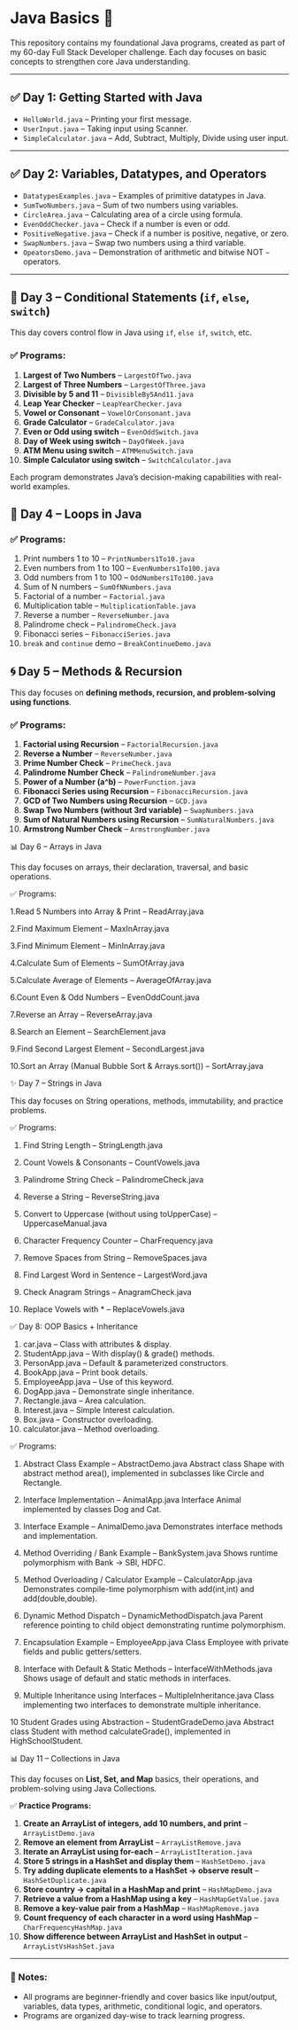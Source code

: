 # Java Basics 🚀

This repository contains my foundational Java programs, created as part of my 60-day Full Stack Developer challenge. Each day focuses on basic concepts to strengthen core Java understanding.

---

## ✅ Day 1: Getting Started with Java
- `HelloWorld.java` – Printing your first message.
- `UserInput.java` – Taking input using Scanner.
- `SimpleCalculator.java` – Add, Subtract, Multiply, Divide using user input.

---

## ✅ Day 2: Variables, Datatypes, and Operators
- `DatatypesExamples.java` – Examples of primitive datatypes in Java.
- `SumTwoNumbers.java` – Sum of two numbers using variables.
- `CircleArea.java` – Calculating area of a circle using formula.
- `EvenOddChecker.java` – Check if a number is even or odd.
- `PositiveNegative.java` – Check if a number is positive, negative, or zero.
- `SwapNumbers.java` – Swap two numbers using a third variable.
- `OpeatorsDemo.java` – Demonstration of arithmetic and bitwise NOT `~` operators.

---
## 🚀 Day 3 – Conditional Statements (`if`, `else`, `switch`)

This day covers control flow in Java using `if`, `else if`, `switch`, etc.

### ✅ Programs:
1. **Largest of Two Numbers** – `LargestOfTwo.java`
2. **Largest of Three Numbers** – `LargestOfThree.java`
3. **Divisible by 5 and 11** – `DivisibleBy5And11.java`
4. **Leap Year Checker** – `LeapYearChecker.java`
5. **Vowel or Consonant** – `VowelOrConsonant.java`
6. **Grade Calculator** – `GradeCalculator.java`
7. **Even or Odd using switch** – `EvenOddSwitch.java`
8. **Day of Week using switch** – `DayOfWeek.java`
9. **ATM Menu using switch** – `ATMMenuSwitch.java`
10. **Simple Calculator using switch** – `SwitchCalculator.java`

Each program demonstrates Java’s decision-making capabilities with real-world examples.

## 🔁 Day 4 – Loops in Java

### ✅ Programs:
1. Print numbers 1 to 10 – `PrintNumbers1To10.java`
2. Even numbers from 1 to 100 – `EvenNumbers1To100.java`
3. Odd numbers from 1 to 100 – `OddNumbers1To100.java`
4. Sum of N numbers – `SumOfNNumbers.java`
5. Factorial of a number – `Factorial.java`
6. Multiplication table – `MultiplicationTable.java`
7. Reverse a number – `ReverseNumber.java`
8. Palindrome check – `PalindromeCheck.java`
9. Fibonacci series – `FibonacciSeries.java`
10. `break` and `continue` demo – `BreakContinueDemo.java`

## 🌀 Day 5 – Methods & Recursion

This day focuses on **defining methods, recursion, and problem-solving using functions**.

### ✅ Programs:
1. **Factorial using Recursion** – `FactorialRecursion.java`
2. **Reverse a Number** – `ReverseNumber.java`
3. **Prime Number Check** – `PrimeCheck.java`
4. **Palindrome Number Check** – `PalindromeNumber.java`
5. **Power of a Number (a^b)** – `PowerFunction.java`
6. **Fibonacci Series using Recursion** – `FibonacciRecursion.java`
7. **GCD of Two Numbers using Recursion** – `GCD.java`
8. **Swap Two Numbers (without 3rd variable)** – `SwapNumbers.java`
9. **Sum of Natural Numbers using Recursion** – `SumNaturalNumbers.java`
10. **Armstrong Number Check** – `ArmstrongNumber.java`

📊 Day 6 – Arrays in Java

This day focuses on arrays, their declaration, traversal, and basic operations.

✅ Programs:

1.Read 5 Numbers into Array & Print – ReadArray.java

2.Find Maximum Element – MaxInArray.java

3.Find Minimum Element – MinInArray.java

4.Calculate Sum of Elements – SumOfArray.java

5.Calculate Average of Elements – AverageOfArray.java

6.Count Even & Odd Numbers – EvenOddCount.java

7.Reverse an Array – ReverseArray.java

8.Search an Element – SearchElement.java

9.Find Second Largest Element – SecondLargest.java

10.Sort an Array (Manual Bubble Sort & Arrays.sort()) – SortArray.java

✨ Day 7 – Strings in Java

This day focuses on String operations, methods, immutability, and practice problems.

✅ Programs:

1. Find String Length – StringLength.java

2. Count Vowels & Consonants – CountVowels.java

3. Palindrome String Check – PalindromeCheck.java

4. Reverse a String – ReverseString.java

5. Convert to Uppercase (without using toUpperCase) – UppercaseManual.java

6. Character Frequency Counter – CharFrequency.java

7. Remove Spaces from String – RemoveSpaces.java

8. Find Largest Word in Sentence – LargestWord.java

9. Check Anagram Strings – AnagramCheck.java
 
10. Replace Vowels with * – ReplaceVowels.java

✅ Day 8: OOP Basics + Inheritance

1. car.java – Class with attributes & display.
2. StudentApp.java – With display() & grade() methods.
3. PersonApp.java – Default & parameterized constructors.
4. BookApp.java – Print book details.
5. EmployeeApp.java – Use of this keyword.
6. DogApp.java – Demonstrate single inheritance.
7. Rectangle.java – Area calculation.
8. Interest.java – Simple Interest calculation.
9. Box.java – Constructor overloading.
10. calculator.java – Method overloading.

✅ Programs:

1. Abstract Class Example – AbstractDemo.java
   Abstract class Shape with abstract method area(), implemented in subclasses like Circle and Rectangle.

2. Interface Implementation – AnimalApp.java
   Interface Animal implemented by classes Dog and Cat.

3. Interface Example – AnimalDemo.java
   Demonstrates interface methods and implementation.

4. Method Overriding / Bank Example – BankSystem.java
   Shows runtime polymorphism with Bank → SBI, HDFC.

5. Method Overloading / Calculator Example – CalculatorApp.java
   Demonstrates compile-time polymorphism with add(int,int) and add(double,double).

6. Dynamic Method Dispatch – DynamicMethodDispatch.java
   Parent reference pointing to child object demonstrating runtime polymorphism.

7. Encapsulation Example – EmployeeApp.java
   Class Employee with private fields and public getters/setters.

8. Interface with Default & Static Methods – InterfaceWithMethods.java
   Shows usage of default and static methods in interfaces.

9. Multiple Inheritance using Interfaces – MultipleInheritance.java
   Class implementing two interfaces to demonstrate multiple inheritance.

10 Student Grades using Abstraction – StudentGradeDemo.java
   Abstract class Student with method calculateGrade(), implemented in HighSchoolStudent.


 📊 Day 11 – Collections in Java

This day focuses on **List, Set, and Map** basics, their operations, and problem-solving using Java Collections.

✅ **Practice Programs:**

1. **Create an ArrayList of integers, add 10 numbers, and print** – `ArrayListDemo.java`
2. **Remove an element from ArrayList** – `ArrayListRemove.java`
3. **Iterate an ArrayList using for-each** – `ArrayListIteration.java`
4. **Store 5 strings in a HashSet and display them** – `HashSetDemo.java`
5. **Try adding duplicate elements to a HashSet → observe result** – `HashSetDuplicate.java`
6. **Store country → capital in a HashMap and print** – `HashMapDemo.java`
7. **Retrieve a value from a HashMap using a key** – `HashMapGetValue.java`
8. **Remove a key-value pair from a HashMap** – `HashMapRemove.java`
9. **Count frequency of each character in a word using HashMap** – `CharFrequencyHashMap.java`
10. **Show difference between ArrayList and HashSet in output** – `ArrayListVsHashSet.java`

---


### 📘 Notes:
- All programs are beginner-friendly and cover basics like input/output, variables, data types, arithmetic, conditional logic, and operators.
- Programs are organized day-wise to track learning progress.
